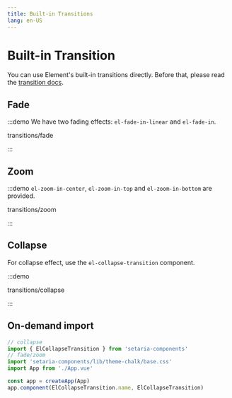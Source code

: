 ```yaml
---
title: Built-in Transitions
lang: en-US
---
```


# Built-in Transition

You can use Element's built-in transitions directly.
Before that, please read the [transition docs](https://vuejs.org/guide/built-ins/transition.html).

## Fade

:::demo We have two fading effects: `el-fade-in-linear` and `el-fade-in`.

transitions/fade

:::

## Zoom

:::demo `el-zoom-in-center`, `el-zoom-in-top` and `el-zoom-in-bottom` are provided.

transitions/zoom

:::

## Collapse

For collapse effect, use the `el-collapse-transition` component.

:::demo

transitions/collapse

:::

## On-demand import

```ts
// collapse
import { ElCollapseTransition } from 'setaria-components'
// fade/zoom
import 'setaria-components/lib/theme-chalk/base.css'
import App from './App.vue'

const app = createApp(App)
app.component(ElCollapseTransition.name, ElCollapseTransition)
```
